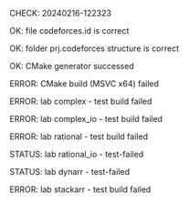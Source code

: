 CHECK: 20240216-122323
OK: file codeforces.id is correct
OK: folder prj.codeforces structure is correct
OK: CMake generator successed
ERROR: CMake build (MSVC x64) failed
ERROR: lab complex - test build failed
ERROR: lab complex_io - test build failed
ERROR: lab rational - test build failed
STATUS: lab rational_io - test-failed
STATUS: lab dynarr - test-failed
ERROR: lab stackarr - test build failed
